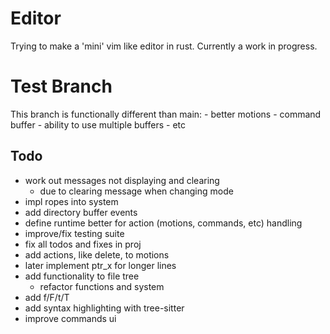 # Editor
Trying to make a 'mini' vim like editor in rust. Currently a work in progress.

# Test Branch
This branch is functionally different than main:
    - better motions
    - command buffer
    - ability to use multiple buffers
    - etc

## Todo
* work out messages not displaying and clearing
    * due to clearing message when changing mode
* impl ropes into system
* add directory buffer events
* define runtime better for action (motions, commands, etc) handling
* improve/fix testing suite
* fix all todos and fixes in proj
* add actions, like delete, to motions
* later implement ptr_x for longer lines
* add functionality to file tree
    * refactor functions and system
* add f/F/t/T
* add syntax highlighting with tree-sitter
* improve commands ui
